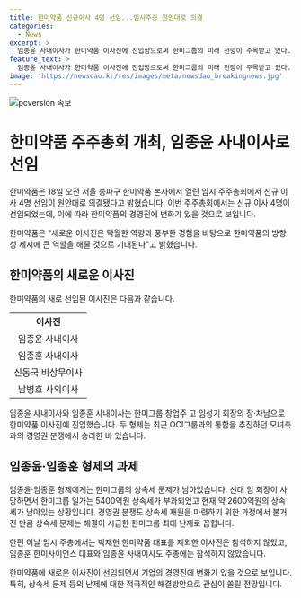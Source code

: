 ```yaml
---
title: 한미약품 신규이사 4명 선임...임시주총 원안대로 의결
categories:
  - News
excerpt: >
  임종윤 사내이사가 한미약품 이사진에 진입함으로써 한미그룹의 미래 전망이 주목받고 있다. 이번 주주총회에서 새로운 이사진 4명이 선임돼 한미약품의 방향성 제시에 기여할 것으로 기대되고, 경영권 분쟁에서 승리한 형제는 상속세 문제를 해결해야 한다는 압박을 받고 있다. 또한, 주총에는 대표를 제외한 이사진이 참석하지 않았는데, 상속세 문제를 해결하기 위한 과정에서 불거진 경영권 분쟁이 주목받고 있다.
feature_text: >
  임종윤 사내이사가 한미약품 이사진에 진입함으로써 한미그룹의 미래 전망이 주목받고 있다. 이번 주주총회에서 새로운 이사진 4명이 선임돼 한미약품의 방향성 제시에 기여할 것으로 기대되고, 경영권 분쟁에서 승리한 형제는 상속세 문제를 해결해야 한다는 압박을 받고 있다. 또한, 주총에는 대표를 제외한 이사진이 참석하지 않았는데, 상속세 문제를 해결하기 위한 과정에서 불거진 경영권 분쟁이 주목받고 있다.
image: 'https://newsdao.kr/res/images/meta/newsdao_breakingnews.jpg'
---
```


<p><img src="https://newsdao.kr/res/images/meta/newsdao_breakingnews.jpg" alt="pcversion 속보" /></p>

<h1 data-ke-size="size24">한미약품 주주총회 개최, 임종윤 사내이사로 선임</h1>

<p>한미약품은 18일 오전 서울 송파구 한미약품 본사에서 열린 임시 주주총회에서 신규 이사 4명 선임이 원안대로 의결됐다고 밝혔습니다. 이번 주주총회에서는 신규 이사 4명이 선임되었는데, 이에 따라 한미약품의 경영진에 변화가 있을 것으로 보입니다.</p>

<p data-ke-size="size16">한미약품은 "새로운 이사진은 탁월한 역량과 풍부한 경험을 바탕으로 한미약품의 방향성 제시에 큰 역할을 해줄 것으로 기대된다"고 밝혔습니다.</p>

<h2 data-ke-size="size26">한미약품의 새로운 이사진</h2>

<p>한미약품의 새로 선임된 이사진은 다음과 같습니다.</p>

<table>
    <tr>
        <td style="text-align: center; height: 17px;"><b>이사진</b></td>
    </tr>
    <tr>
        <td style="text-align: center; height: 17px;">임종윤 사내이사</td>
    </tr>
    <tr>
        <td style="text-align: center; height: 17px;">임종훈 사내이사</td>
    </tr>
    <tr>
        <td style="text-align: center; height: 17px;">신동국 비상무이사</td>
    </tr>
    <tr>
        <td style="text-align: center; height: 17px;">남병호 사외이사</td>
    </tr>
</table>

<p>임종윤 사내이사와 임종훈 사내이사는 한미그룹 창업주 고 임성기 회장의 장·차남으로 한미약품 이사진에 진입했습니다. 두 형제는 최근 OCI그룹과의 통합을 추진하던 모녀측과의 경영권 분쟁에서 승리한 바 있습니다.</p>

<h2 data-ke-size="size26">임종윤·임종훈 형제의 과제</h2>

<p>임종윤·임종훈 형제에게는 한미그룹의 상속세 문제가 남아있습니다. 선대 임 회장이 사망하면서 한미그룹 일가는 5400억원 상속세가 부과되었고 현재 약 2600억원의 상속세가 남아있는 상황입니다. 경영권 분쟁도 상속세 재원을 마련하기 위한 과정에서 불거진 만큼 상속세 문제는 해결이 시급한 한미그룹 최대 난제로 꼽힙니다.</p>

<p data-ke-size="size16">한편 이날 임시 주총에서는 박재현 한미약품 대표를 제외한 이사진은 참석하지 않았고, 임종훈 한미사이언스 대표와 임종윤 사내이사도 주총에는 참석하지 않았습니다.</p>

<p>한미약품에 새로운 이사진이 선임되면서 기업의 경영진에 변화가 있을 것으로 보입니다. 특히, 상속세 문제 등의 난제에 대한 적극적인 해결방안으로 관심이 쏠릴 전망입니다.</p>

